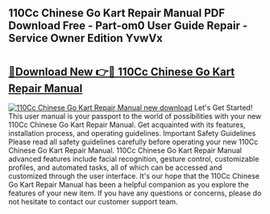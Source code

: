 ## 110Cc Chinese Go Kart Repair Manual PDF Download Free - Part-om0 User Guide Repair - Service Owner Edition YvwVx

# <h2><a href="http://bc67025.oget.top/?id=110Cc+Chinese+Go+Kart+Repair+Manual">🔗Download New 👉🔴 110Cc Chinese Go Kart Repair Manual</a></h2>

[![110Cc Chinese Go Kart Repair Manual new download](https://i.imgur.com/5g1atiW.png)](http://bc67025.oget.top/?id=110Cc+Chinese+Go+Kart+Repair+Manual)
Let's Get Started! This user manual is your passport to the world of possibilities with your new 110Cc Chinese Go Kart Repair Manual. Get acquainted with its features, installation process, and operating guidelines. Important Safety Guidelines Please read all safety guidelines carefully before operating your new 110Cc Chinese Go Kart Repair Manual. 110Cc Chinese Go Kart Repair Manual advanced features include facial recognition, gesture control, customizable profiles, and automated tasks, all of which can be accessed and customized through the user interface. It's our hope that the 110Cc Chinese Go Kart Repair Manual has been a helpful companion as you explore the features of your new item. If you have any questions or concerns, please do not hesitate to contact our customer support team.

